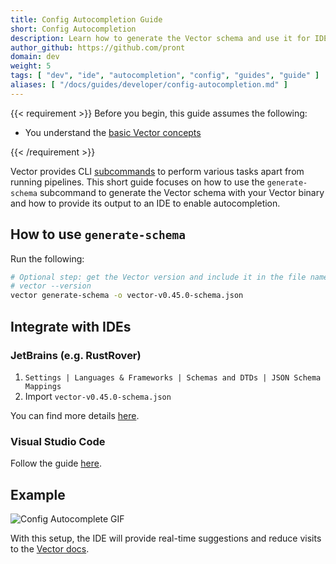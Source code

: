 ```yaml
---
title: Config Autocompletion Guide
short: Config Autocompletion
description: Learn how to generate the Vector schema and use it for IDE autocompletion.
author_github: https://github.com/pront
domain: dev
weight: 5
tags: [ "dev", "ide", "autocompletion", "config", "guides", "guide" ]
aliases: [ "/docs/guides/developer/config-autocompletion.md" ]
---
```


{{< requirement >}}
Before you begin, this guide assumes the following:

* You understand the [basic Vector concepts][concepts]

[concepts]: /docs/about/concepts
{{< /requirement >}}

Vector provides CLI [subcommands][subcommands] to perform various tasks apart from running pipelines. This short guide focuses on how to
use the `generate-schema` subcommand to generate the Vector schema with your Vector binary and how to provide its output to an IDE to
enable autocompletion.

## How to use `generate-schema`

Run the following:

```sh
# Optional step: get the Vector version and include it in the file name.
# vector --version
vector generate-schema -o vector-v0.45.0-schema.json
```

## Integrate with IDEs

### JetBrains (e.g. RustRover)

1. `Settings | Languages & Frameworks | Schemas and DTDs | JSON Schema Mappings`
2. Import `vector-v0.45.0-schema.json`

You can find more details [here][jetbrains].

### Visual Studio Code

Follow the guide [here][vscode].

## Example

<img src="/gifs/guides/config-autocomplete.gif" alt="Config Autocomplete GIF"/>

With this setup, the IDE will provide real-time suggestions and reduce visits to the [Vector docs][docs].

[subcommands]: https://github.com/vectordotdev/vector/blob/master/src/cli.rs#L268-L321

[jetbrains]: https://www.jetbrains.com/help/idea/yaml.html#json_schema

[vscode]: https://www.ibm.com/docs/en/dbb/3.0?topic=ide-configuring-schema-validation-vscode#3-open-the-yamlschemas-property-in-settingsjson

[docs]: https://vector.dev/docs/
